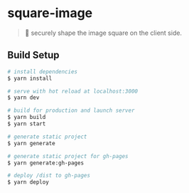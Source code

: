 # square-image

> 🎨 securely shape the image square on the client side.

## Build Setup

``` bash
# install dependencies
$ yarn install

# serve with hot reload at localhost:3000
$ yarn dev

# build for production and launch server
$ yarn build
$ yarn start

# generate static project
$ yarn generate

# generate static project for gh-pages
$ yarn generate:gh-pages

# deploy /dist to gh-pages
$ yarn deploy
```
